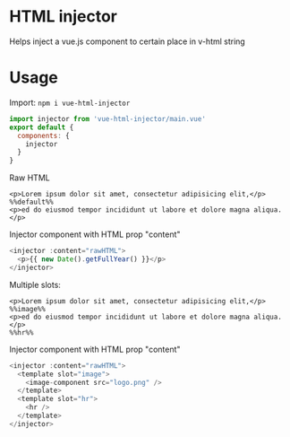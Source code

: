 # HTML injector
Helps inject a vue.js component to certain place in v-html string

# Usage
Import:
`npm i vue-html-injector`
```javascript
import injector from 'vue-html-injector/main.vue'
export default {
  components: {
    injector
  }
}
```
Raw HTML
```
<p>Lorem ipsum dolor sit amet, consectetur adipisicing elit,</p>  
%%default%%
<p>ed do eiusmod tempor incididunt ut labore et dolore magna aliqua.</p>
```
Injector component with HTML prop "content"
```javascript
<injector :content="rawHTML">
  <p>{{ new Date().getFullYear() }}</p>
</injector>
```

Multiple slots:

```
<p>Lorem ipsum dolor sit amet, consectetur adipisicing elit,</p>  
%%image%%
<p>ed do eiusmod tempor incididunt ut labore et dolore magna aliqua.</p>
%%hr%%
```
Injector component with HTML prop "content"
```javascript
<injector :content="rawHTML">
  <template slot="image">
    <image-component src="logo.png" />
  </template>
  <template slot="hr">
    <hr />
  </template>
</injector>
```
